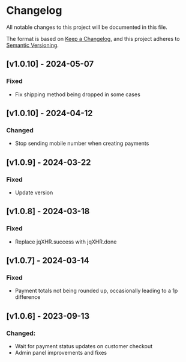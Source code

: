 # Changelog

All notable changes to this project will be documented in this file.

The format is based on [Keep a Changelog](https://keepachangelog.com/en/1.0.0/), and this project adheres
to [Semantic Versioning](https://semver.org/spec/v2.0.0.html).

## [v1.0.10] - 2024-05-07

### Fixed

- Fix shipping method being dropped in some cases

## [v1.0.10] - 2024-04-12

### Changed

- Stop sending mobile number when creating payments

## [v1.0.9] - 2024-03-22

### Fixed

- Update version

## [v1.0.8] - 2024-03-18

### Fixed

- Replace jqXHR.success with jqXHR.done

## [v1.0.7] - 2024-03-14

### Fixed

- Payment totals not being rounded up, occasionally leading to a 1p difference

## [v1.0.6] - 2023-09-13

### Changed:

- Wait for payment status updates on customer checkout
- Admin panel improvements and fixes